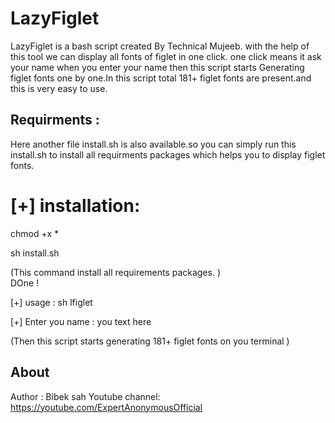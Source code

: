 # LazyFiglet
LazyFiglet is a bash script created By Technical Mujeeb. with the help of this tool we can display all fonts of figlet in one click. one click means it ask your name when you enter your name then this script starts Generating figlet fonts one by one.In this script total 181+ figlet fonts are present.and this is very easy to use.

## Requirments :
Here another file install.sh is also available.so you can simply run this install.sh to install all requirments packages which helps you to display figlet fonts.

# [+] installation:

chmod +x *

sh install.sh

(This command install all requirements packages. )      
 DOne !

[+] usage : sh lfiglet

[+] Enter you name : you text here

(Then this script starts generating 181+ figlet fonts on you terminal )    


## About

Author : Bibek sah
Youtube channel: https://youtube.com/ExpertAnonymousOfficial

